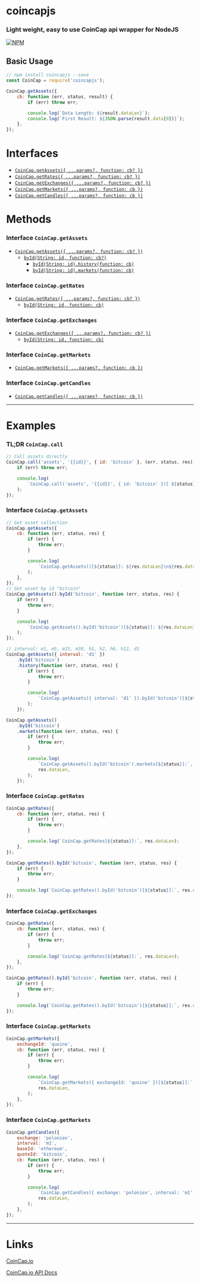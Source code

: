 # coincapjs

### Light weight, easy to use CoinCap api wrapper for NodeJS

[![NPM](https://nodei.co/npm/coincapjs.png)](https://nodei.co/npm/coincapjs/)

## Basic Usage

```js
// npm install coincapjs --save
const CoinCap = require('coincapjs');

CoinCap.getAssets({
    cb: function (err, status, result) {
        if (err) throw err;

        console.log(`Data Length: ${result.dataLen}`);
        console.log(`First Result: ${JSON.parse(result.data[0])}`);
    },
});
```

# Interfaces

-   [`CoinCap.getAssets({ ...params?, function: cb? })`](https://docs.coincap.io/?version=latest#ee0c0be6-513f-4466-bbb0-2016add462e9)
-   [`CoinCap.getRates({ ...params?, function: cb? })`](https://docs.coincap.io/?version=latest#d4bac290-230a-48c6-a8eb-6804b2d137f3)
-   [`CoinCap.getExchanges({ ...params?, function: cb? })`](https://docs.coincap.io/?version=latest#aff336c8-9d06-4654-bc15-a56cef06a69e)
-   [`CoinCap.getMarkets({ ...params?, function: cb })`](https://docs.coincap.io/?version=latest#a549b4e3-544a-407e-aacd-8b44630c505a)
-   [`CoinCap.getCandles({ ...params?, function: cb })`](https://docs.coincap.io/?version=latest#ab6ce4ff-3669-4b60-88bb-a5e7c12e6881)

# Methods

### Interface `CoinCap.getAssets`

-   [`CoinCap.getAssets({ ...params?, function: cb? })`](https://docs.coincap.io/?version=latest#89deffa0-ab03-4e0a-8d92-637a857d2c91)
    -   [`byId(String: id, function: cb?)`](https://docs.coincap.io/?version=latest#f8869879-171f-4240-adfd-dd2947506adc)
        -   [`byId(String: id).history(function: cb)`](https://docs.coincap.io/?version=latest#61e708a8-8876-4fb2-a418-86f12f308978)
        -   [`byId(String: id).markets(function: cb)`](https://docs.coincap.io/?version=latest#7f727b78-5013-41ec-aa1c-351b836458d0)

### Interface `CoinCap.getRates`

-   [`CoinCap.getRates({ ...params?, function: cb? })`](https://docs.coincap.io/?version=latest#2a87f3d4-f61f-42d3-97e0-3a9afa41c73b)
    -   [`byId(String: id, function: cb)`](https://docs.coincap.io/?version=latest#0a8102a5-c338-4661-aa99-f1c57661b5b1)

### Interface `CoinCap.getExchanges`

-   [`CoinCap.getExchanges({ ...params?, function: cb? })`](https://docs.coincap.io/?version=latest#e1c56fd0-d57a-40dd-8a24-4b0883b58cfb)
    -   [`byId(String: id, function: cb)`](https://docs.coincap.io/?version=latest#217e6d7e-feb8-4b9f-81d5-c53cda839579)

### Interface `CoinCap.getMarkets`

-   [`CoinCap.getMarkets({ ...params?, function: cb })`](https://docs.coincap.io/?version=latest#d8fd6001-e127-448d-aadd-bfbfe2c89dbe)

### Interface `CoinCap.getCandles`

-   [`CoinCap.getCandles({ ...params?, function: cb })`](https://docs.coincap.io/?version=latest#51da64d7-b83b-4fac-824f-3f06b6c8d944)

---

# Examples

### TL;DR `CoinCap.call`

```js
// Call assets directly
CoinCap.call('assets', '{{id}}', { id: 'bitcoin' }, (err, status, res) => {
    if (err) throw err;

    console.log(
        `CoinCap.call('assets', '{{id}}', { id: 'bitcoin' })[ ${status} ]: ${res.dataLen}`,
    );
});
```

### Interface `CoinCap.getAssets`

```js
// Get asset collection
CoinCap.getAssets({
    cb: function (err, status, res) {
        if (err) {
            throw err;
        }

        console.log(
            `CoinCap.getAssets()[${status}]: ${res.dataLen}\n${res.data[0]}`,
        );
    },
});
// Get asset by id "bitcoin"
CoinCap.getAssets().byId('bitcoin', function (err, status, res) {
    if (err) {
        throw err;
    }

    console.log(
        `CoinCap.getAssets().byId('bitcoin')[${status}]: ${res.dataLen}\n${res.data[0]}`,
    );
});

// interval: m1, m5, m15, m30, h1, h2, h6, h12, d1
CoinCap.getAssets({ interval: 'd1' })
    .byId('bitcoin')
    .history(function (err, status, res) {
        if (err) {
            throw err;
        }

        console.log(
            `CoinCap.getAssets({ interval: 'd1' }).byId('bitcoin')[${status}]: ${res.dataLen}\n${res.data[0]}`,
        );
    });

CoinCap.getAssets()
    .byId('bitcoin')
    .markets(function (err, status, res) {
        if (err) {
            throw err;
        }

        console.log(
            `CoinCap.getAssets().byId('bitcoin').markets[${status}]:`,
            res.dataLen,
        );
    });
```

### Interface `CoinCap.getRates`

```js
CoinCap.getRates({
    cb: function (err, status, res) {
        if (err) {
            throw err;
        }

        console.log(`CoinCap.getRates[${status}]:`, res.dataLen);
    },
});

CoinCap.getRates().byId('bitcoin', function (err, status, res) {
    if (err) {
        throw err;
    }

    console.log(`CoinCap.getRates().byId('bitcoin')[${status}]:`, res.dataLen);
});
```

### Interface `CoinCap.getExchanges`

```js
CoinCap.getRates({
    cb: function (err, status, res) {
        if (err) {
            throw err;
        }

        console.log(`CoinCap.getRates[${status}]:`, res.dataLen);
    },
});

CoinCap.getRates().byId('bitcoin', function (err, status, res) {
    if (err) {
        throw err;
    }

    console.log(`CoinCap.getRates().byId('bitcoin')[${status}]:`, res.dataLen);
});
```

### Interface `CoinCap.getMarkets`

```js
CoinCap.getMarkets({
    exchangeId: 'quoine',
    cb: function (err, status, res) {
        if (err) {
            throw err;
        }

        console.log(
            `CoinCap.getMarkets({ exchangeId: 'quoine' })[${status}]:`,
            res.dataLen,
        );
    },
});
```

### Interface `CoinCap.getMarkets`

```js
CoinCap.getCandles({
    exchange: 'poloniex',
    interval: 'm1',
    baseId: 'ethereum',
    quoteId: 'bitcoin',
    cb: function (err, status, res) {
        if (err) {
            throw err;
        }

        console.log(
            `CoinCap.getCandles({ exchange: 'poloniex', interval: 'm1', baseId: 'ethereum', quoteId: 'bitcoin' })[${status}]:`,
            res.dataLen,
        );
    },
});
```

---

# Links

[CoinCap.io](https://coincap.io/)

[CoinCap.io API Docs](https://docs.coincap.io/)
